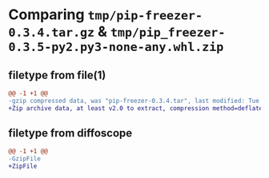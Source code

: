 # Comparing `tmp/pip-freezer-0.3.4.tar.gz` & `tmp/pip_freezer-0.3.5-py2.py3-none-any.whl.zip`

## filetype from file(1)

```diff
@@ -1 +1 @@
-gzip compressed data, was "pip-freezer-0.3.4.tar", last modified: Tue Sep 14 14:03:44 2021, max compression
+Zip archive data, at least v2.0 to extract, compression method=deflate
```

## filetype from diffoscope

```diff
@@ -1 +1 @@
-GzipFile
+ZipFile
```

